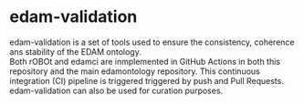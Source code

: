 # edam-validation

edam-validation is a set of tools used to ensure the consistency, coherence ans stability of the EDAM ontology. \
Both rOBOt and edamci are inmplemented in GitHub Actions in both this repository and the main edamontology repository. This continuous integration (CI) pipeline is triggered triggered by push and Pull Requests.\
edam-validation can also be used for curation purposes.

